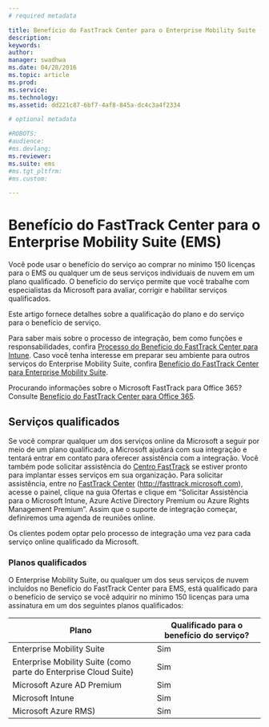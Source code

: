 ```yaml
---
# required metadata

title: Benefício do FastTrack Center para o Enterprise Mobility Suite (EMS)
description:
keywords:
author: 
manager: swadhwa
ms.date: 04/28/2016
ms.topic: article
ms.prod:
ms.service:
ms.technology:
ms.assetid: dd221c87-6bf7-4af8-845a-dc4c3a4f2334

# optional metadata

#ROBOTS:
#audience:
#ms.devlang:
ms.reviewer: 
ms.suite: ems
#ms.tgt_pltfrm:
#ms.custom:

---
```


# Benefício do FastTrack Center para o Enterprise Mobility Suite (EMS)
Você pode usar o benefício do serviço ao comprar no mínimo 150 licenças para o EMS ou qualquer um de seus serviços individuais de nuvem em um plano qualificado. O benefício do serviço permite que você trabalhe com especialistas da Microsoft para avaliar, corrigir e habilitar serviços qualificados.

Este artigo fornece detalhes sobre a qualificação do plano e do serviço para o benefício de serviço.

Para saber mais sobre o processo de integração, bem como funções e responsabilidades, confira [Processo do Benefício do FastTrack Center para Intune](FastTrack-Center-Benefit-Process-for-Intune.md). Caso você tenha interesse em preparar seu ambiente para outros serviços do Enterprise Mobility Suite, confira [Benefício do FastTrack Center para Enterprise Mobility Suite](FastTrack-Center-Benefit-for-Enterprise-Mobility-Suite.md).

Procurando informações sobre o Microsoft FastTrack para Office 365? Consulte [Benefício do FastTrack Center para Office 365](https://technet.microsoft.com/library/office-365-onboarding-benefit.aspx).

## Serviços qualificados
Se você comprar qualquer um dos serviços online da Microsoft a seguir por meio de um plano qualificado, a Microsoft ajudará com sua integração e tentará entrar em contato para oferecer assistência com a integração. Você também pode solicitar assistência do [Centro FastTrack](http://fasttrack.microsoft.com/) se estiver pronto para implantar esses serviços em sua organização. Para solicitar assistência, entre no [FastTrack Center](http://fasttrack.microsoft.com/) (http://fasttrack.microsoft.com), acesse o painel, clique na guia Ofertas e clique em “Solicitar Assistência para o Microsoft Intune, Azure Active Directory Premium ou Azure Rights Management Premium”. Assim que o suporte de integração começar, definiremos uma agenda de reuniões online.

Os clientes podem optar pelo processo de integração uma vez para cada serviço online qualificado da Microsoft.

### Planos qualificados
O Enterprise Mobility Suite, ou qualquer um dos seus serviços de nuvem incluídos no Benefício do FastTrack Center para EMS, está qualificado para o benefício de serviço se você adquirir no mínimo 150 licenças para uma assinatura em um dos seguintes planos qualificados:

|Plano|Qualificado para o benefício do serviço?|
|--------|-------------------------------------|
|Enterprise Mobility Suite|Sim|
|Enterprise Mobility Suite (como parte do Enterprise Cloud Suite)|Sim|
|Microsoft Azure AD Premium|Sim|
|Microsoft Intune|Sim|
|Microsoft Azure RMS)|Sim|


<!--HONumber=Apr16_HO2-->


